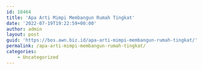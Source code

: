 ```yaml
---
id: 18464
title: 'Apa Arti Mimpi Membangun Rumah Tingkat'
date: '2022-07-19T19:22:59+00:00'
author: admin
layout: post
guid: 'https://bos.awn.biz.id/apa-arti-mimpi-membangun-rumah-tingkat/'
permalink: /apa-arti-mimpi-membangun-rumah-tingkat/
categories:
    - Uncategorized
---
```



